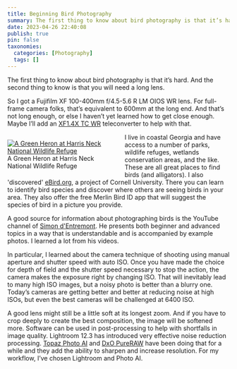 ```yaml
---
title: Beginning Bird Photography
summary: The first thing to know about bird photography is that it’s hard. And the second thing to know is that you will need a long lens.
date: 2023-04-26 22:40:08
publish: true
pin: false
taxonomies:
  categories: [Photography]
  tags: []
---
```


The first thing to know about bird photography is that it’s hard. And the second thing to know is that you will need a long lens.

<!--more-->

So I got a Fujifilm XF 100-400mm f/4.5-5.6 R LM OIOS WR lens. For full-frame camera folks, that’s equivalent to 600mm at the long end. And that’s not long enough, or else I haven’t yet learned how to get close enough. Maybe I’ll add an [XF1.4X TC WR](https://fujifilm-x.com/global/products/lenses/xf14x-tc-wr/) teleconverter to help with that.

<figure style="float: left; width: 50%; margin: 1em 1em 1em 0em">
  <a href="/images/wp-content/uploads/2023/10/image-3.jpeg"><img src="/images/wp-content/uploads/2023/10/image-3.jpeg" alt="A Green Heron at Harris Neck National Wildlife Refuge"></a>
  <figcaption>A Green Heron at Harris Neck National Wildlife Refuge</figcaption>
</figure>

I live in coastal Georgia and have access to a number of parks, wildlife refuges, wetlands conservation areas, and the like. These are all great places to find birds (and alligators). I also 'discovered' [eBird.org](https://ebird.org/home), a project of Cornell University. There you can learn to identify bird species and discover where others are seeing birds in your area. They also offer the free Merlin Bird ID app that will suggest the species of bird in a picture you provide.

A good source for information about photographing birds is the YouTube channel of [Simon d'Entremont](https://www.youtube.com/@simon_dentremont/featured). He presents both beginner and advanced topics in a way that is understandable and is accompanied by example photos. I learned a lot from his videos.

In particular, I learned about the camera technique of shooting using manual aperture and shutter speed with auto ISO. Once you have made the choice for depth of field and the shutter speed necessary to stop the action, the camera makes the exposure right by changing ISO. That will inevitably lead to many high ISO images, but a noisy photo is better than a blurry one. Today’s cameras are getting better and better at reducing noise at high ISOs, but even the best cameras will be challenged at 6400 ISO.

A good lens might still be a little soft at its longest zoom. And if you have to crop deeply to create the best composition, the image will be softened more. Software can be used in post-processing to help with shortfalls in image quality. Lightroom 12.3 has introduced very effective noise reduction processing. [Topaz Photo AI](https://www.topazlabs.com/topaz-photo-ai) and [DxO PureRAW](https://www.dxo.com/dxo-pureraw/) have been doing that for a while and they add the ability to sharpen and increase resolution. For my workflow, I’ve chosen Lightroom and Photo AI.

